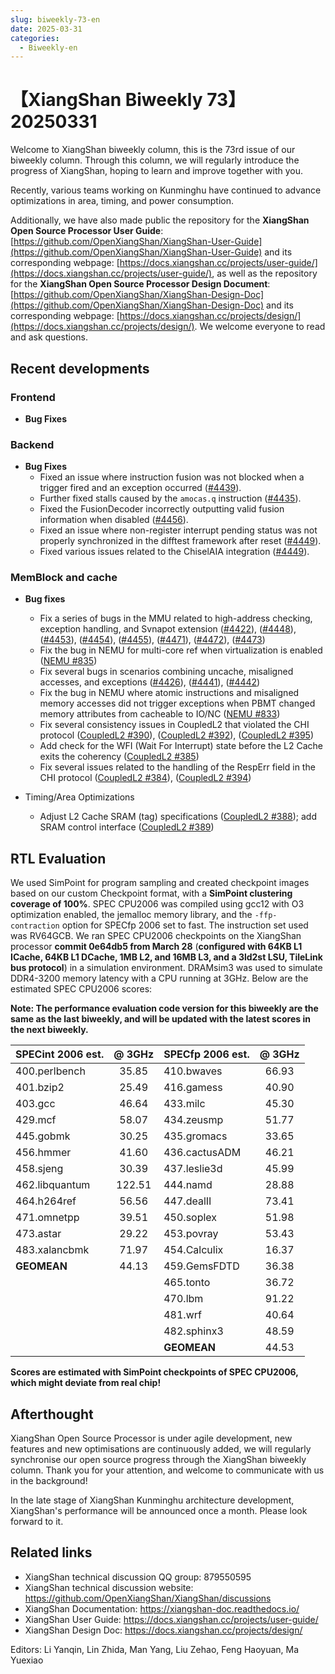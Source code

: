 ```yaml
---
slug: biweekly-73-en
date: 2025-03-31
categories:
  - Biweekly-en
---
```


# 【XiangShan Biweekly 73】20250331

Welcome to XiangShan biweekly column, this is the 73rd issue of our biweekly column. Through this column, we will regularly introduce the progress of XiangShan, hoping to learn and improve together with you.

Recently, various teams working on Kunminghu have continued to advance optimizations in area, timing, and power consumption. 

Additionally, we have also made public the repository for the **XiangShan Open Source Processor User Guide**: [https://github.com/OpenXiangShan/XiangShan-User-Guide](https://github.com/OpenXiangShan/XiangShan-User-Guide) and its corresponding webpage: [https://docs.xiangshan.cc/projects/user-guide/](https://docs.xiangshan.cc/projects/user-guide/), as well as the repository for the **XiangShan Open Source Processor Design Document**: [https://github.com/OpenXiangShan/XiangShan-Design-Doc](https://github.com/OpenXiangShan/XiangShan-Design-Doc) and its corresponding webpage: [https://docs.xiangshan.cc/projects/design/](https://docs.xiangshan.cc/projects/design/). We welcome everyone to read and ask questions.

<!-- more -->
## Recent developments

### Frontend

- **Bug Fixes**


### Backend

- **Bug Fixes**
  - Fixed an issue where instruction fusion was not blocked when a trigger fired and an exception occurred ([#4439](https://github.com/OpenXiangShan/XiangShan/pull/4439)).  
  - Further fixed stalls caused by the `amocas.q` instruction ([#4435](https://github.com/OpenXiangShan/XiangShan/pull/4435)).  
  - Fixed the FusionDecoder incorrectly outputting valid fusion information when disabled ([#4456](https://github.com/OpenXiangShan/XiangShan/pull/4456)).  
  - Fixed an issue where non-register interrupt pending status was not properly synchronized in the difftest framework after reset ([#4449](https://github.com/OpenXiangShan/XiangShan/pull/4449)).  
  - Fixed various issues related to the ChiselAIA integration ([#4449](https://github.com/OpenXiangShan/XiangShan/pull/4449)).


### MemBlock and cache

- **Bug fixes**
  - Fix a series of bugs in the MMU related to high-address checking, exception handling, and Svnapot extension ([#4422](https://github.com/OpenXiangShan/XiangShan/pull/4422)), ([#4448](https://github.com/OpenXiangShan/XiangShan/pull/4448)), ([#4453](https://github.com/OpenXiangShan/XiangShan/pull/4453)), ([#4454](https://github.com/OpenXiangShan/XiangShan/pull/4454)), ([#4455](https://github.com/OpenXiangShan/XiangShan/pull/4455)), ([#4471](https://github.com/OpenXiangShan/XiangShan/pull/4471)), ([#4472](https://github.com/OpenXiangShan/XiangShan/pull/4472)), ([#4473](https://github.com/OpenXiangShan/XiangShan/pull/4473))
  - Fix the bug in NEMU for multi-core ref when virtualization is enabled ([NEMU #835](https://github.com/OpenXiangShan/NEMU/pull/835))
  - Fix several bugs in scenarios combining uncache, misaligned accesses, and exceptions ([#4426](https://github.com/OpenXiangShan/XiangShan/pull/4426)), ([#4441](https://github.com/OpenXiangShan/XiangShan/pull/4441)), ([#4442](https://github.com/OpenXiangShan/XiangShan/pull/4442))
  - Fix the bug in NEMU where atomic instructions and misaligned memory accesses did not trigger exceptions when PBMT changed memory attributes from cacheable to IO/NC ([NEMU #833](https://github.com/OpenXiangShan/NEMU/pull/833))
  - Fix several consistency issues in CoupledL2 that violated the CHI protocol ([CoupledL2 #390](https://github.com/OpenXiangShan/CoupledL2/pull/390)), ([CoupledL2 #392](https://github.com/OpenXiangShan/CoupledL2/pull/392)), ([CoupledL2 #395](https://github.com/OpenXiangShan/CoupledL2/pull/395))
  - Add check for the WFI (Wait For Interrupt) state before the L2 Cache exits the coherency ([CoupledL2 #385](https://github.com/OpenXiangShan/CoupledL2/pull/385))
  - Fix several issues related to the handling of the RespErr field in the CHI protocol ([CoupledL2 #384](https://github.com/OpenXiangShan/CoupledL2/pull/384)), ([CoupledL2 #394](https://github.com/OpenXiangShan/CoupledL2/pull/394))

- Timing/Area Optimizations
  - Adjust L2 Cache SRAM (tag) specifications ([CoupledL2 #388](https://github.com/OpenXiangShan/CoupledL2/pull/388)); add SRAM control interface ([CoupledL2 #389](https://github.com/OpenXiangShan/CoupledL2/pull/389))

## RTL Evaluation

We used SimPoint for program sampling and created checkpoint images based on our custom Checkpoint format, with a **SimPoint clustering coverage of 100%**. SPEC CPU2006 was compiled using gcc12 with O3 optimization enabled, the jemalloc memory library, and the `-ffp-contraction` option for SPECfp 2006 set to fast. The instruction set used was RV64GCB. We ran SPEC CPU2006 checkpoints on the XiangShan processor **commit 0e64db5 from March 28** (**configured with 64KB L1 ICache, 64KB L1 DCache, 1MB L2, and 16MB L3, and a 3ld2st LSU, TileLink bus protocol**) in a simulation environment. DRAMsim3 was used to simulate DDR4-3200 memory latency with a CPU running at 3GHz. Below are the estimated SPEC CPU2006 scores:

**Note: The performance evaluation code version for this biweekly are the same as the last biweekly, and will be updated with the latest scores in the next biweekly.**

| SPECint 2006 est. | @ 3GHz | SPECfp 2006 est.  | @ 3GHz |
| :---------------- | :----: | :---------------- | :----: |
| 400.perlbench     | 35.85  | 410.bwaves        | 66.93  |
| 401.bzip2         | 25.49  | 416.gamess        | 40.90  |
| 403.gcc           | 46.64  | 433.milc          | 45.30  |
| 429.mcf           | 58.07  | 434.zeusmp        | 51.77  |
| 445.gobmk         | 30.25  | 435.gromacs       | 33.65  |
| 456.hmmer         | 41.60  | 436.cactusADM     | 46.21  |
| 458.sjeng         | 30.39  | 437.leslie3d      | 45.99  |
| 462.libquantum    | 122.51 | 444.namd          | 28.88  |
| 464.h264ref       | 56.56  | 447.dealII        | 73.41  |
| 471.omnetpp       | 39.51  | 450.soplex        | 51.98  |
| 473.astar         | 29.22  | 453.povray        | 53.43  |
| 483.xalancbmk     | 71.97  | 454.Calculix      | 16.37  |
| **GEOMEAN**       | 44.13  | 459.GemsFDTD      | 36.38  |
|                   |        | 465.tonto         | 36.72  |
|                   |        | 470.lbm           | 91.22  |
|                   |        | 481.wrf           | 40.64  |
|                   |        | 482.sphinx3       | 48.59  |
|                   |        | **GEOMEAN**       | 44.53  |

**Scores are estimated with SimPoint checkpoints of SPEC CPU2006, which might deviate from real chip!**

## Afterthought

XiangShan Open Source Processor is under agile development, new features and new optimisations are continuously added, we will regularly synchronise our open source progress through the XiangShan biweekly column. Thank you for your attention, and welcome to communicate with us in the background!

In the late stage of XiangShan Kunminghu architecture development, XiangShan's performance will be announced once a month. Please look forward to it.

## Related links

* XiangShan technical discussion QQ group: 879550595
* XiangShan technical discussion website: https://github.com/OpenXiangShan/XiangShan/discussions
* XiangShan Documentation: https://xiangshan-doc.readthedocs.io/
* XiangShan User Guide: https://docs.xiangshan.cc/projects/user-guide/
* XiangShan Design Doc: https://docs.xiangshan.cc/projects/design/

Editors: Li Yanqin, Lin Zhida, Man Yang, Liu Zehao, Feng Haoyuan, Ma Yuexiao
